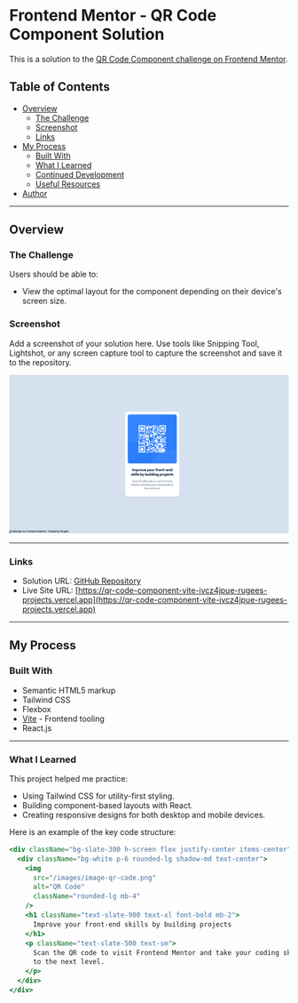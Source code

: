 # Frontend Mentor - QR Code Component Solution

This is a solution to the [QR Code Component challenge on Frontend Mentor](https://www.frontendmentor.io/challenges/qr-code-component-iux_sIO_H).

## Table of Contents

- [Overview](#overview)
  - [The Challenge](#the-challenge)
  - [Screenshot](#screenshot)
  - [Links](#links)
- [My Process](#my-process)
  - [Built With](#built-with)
  - [What I Learned](#what-i-learned)
  - [Continued Development](#continued-development)
  - [Useful Resources](#useful-resources)
- [Author](#author)

---

## Overview

### The Challenge

Users should be able to:

- View the optimal layout for the component depending on their device's screen size.

### Screenshot

Add a screenshot of your solution here. Use tools like Snipping Tool, Lightshot, or any screen capture tool to capture the screenshot and save it to the repository.

![Screenshot](./screenshot.png)

---

### Links

- Solution URL: [GitHub Repository](https://github.com/RugeeFan/Frontend-Menter-QRcode)
- Live Site URL: [https://qr-code-component-vite-ivcz4jpue-rugees-projects.vercel.app](https://qr-code-component-vite-ivcz4jpue-rugees-projects.vercel.app)

---

## My Process

### Built With

- Semantic HTML5 markup
- Tailwind CSS
- Flexbox
- [Vite](https://vitejs.dev/) - Frontend tooling
- React.js

---

### What I Learned

This project helped me practice:
- Using Tailwind CSS for utility-first styling.
- Building component-based layouts with React.
- Creating responsive designs for both desktop and mobile devices.

Here is an example of the key code structure:

```jsx
<div className="bg-slate-300 h-screen flex justify-center items-center">
  <div className="bg-white p-6 rounded-lg shadow-md text-center">
    <img
      src="/images/image-qr-code.png"
      alt="QR Code"
      className="rounded-lg mb-4"
    />
    <h1 className="text-slate-900 text-xl font-bold mb-2">
      Improve your front-end skills by building projects
    </h1>
    <p className="text-slate-500 text-sm">
      Scan the QR code to visit Frontend Mentor and take your coding skills
      to the next level.
    </p>
  </div>
</div>
